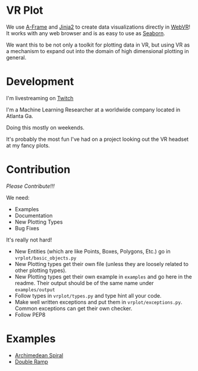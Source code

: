 # VR Plot

We use [A-Frame](https://aframe.io/) and [Jinja2](https://jinja.palletsprojects.com/en/2.11.x/) to create data
visualizations directly in [WebVR](https://webvr.info/)! It works with any web browser and is as easy to use as
 [Seaborn](https://seaborn.pydata.org/).
 
We want this to be not only a toolkit for plotting data in VR, but using VR as a mechanism to expand out into the domain
of high dimensional plotting in general.

# Development

I'm livestreaming on [Twitch](https://www.twitch.tv/rgpeach10)

I'm a Machine Learning Researcher at a worldwide company located in Atlanta Ga.

Doing this mostly on weekends.

It's probably the most fun I've had on a project looking out the VR headset at my fancy plots.

# Contribution

*Please Contribute!!!*

We need:

* Examples
* Documentation
* New Plotting Types
* Bug Fixes

It's really not hard!

* New Entities (which are like Points, Boxes, Polygons, Etc.) go in `vrplot/basic_objects.py`
* New Plotting types get their own file (unless they are loosely related to other plotting types).
* New Plotting types get their own example in `examples` and go here in the readme. Their output should be
  of the same name under `examples/output`
* Follow types in `vrplot/types.py` and type hint all your code.
* Make well written exceptions and put them in `vrplot/exceptions.py`. Common exceptions can get their own checker.
* Follow PEP8
 
# Examples

* [Archimedean Spiral](examples/output/archimedeanspiral.html)
* [Double Ramp](examples/output/doubleramp.html)